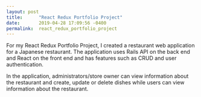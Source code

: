 ```yaml
---
layout: post
title:      "React Redux Portfolio Project"
date:       2019-04-28 17:09:56 -0400
permalink:  react_redux_portfolio_project
---
```



For my React Redux Portfolio Project, I created a restaurant web application for a Japanese restaurant. The application uses Rails API on the back end and React on the front end and has features such as CRUD and user authentication. 

In the application, administrators/store owner can view information about the restaurant and create, update or delete dishes while users can view information about the restaurant.
